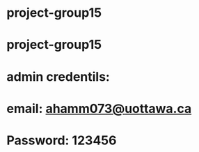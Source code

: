 # project-group15
# project-group15

# admin credentils: 
# email: ahamm073@uottawa.ca
# Password: 123456
